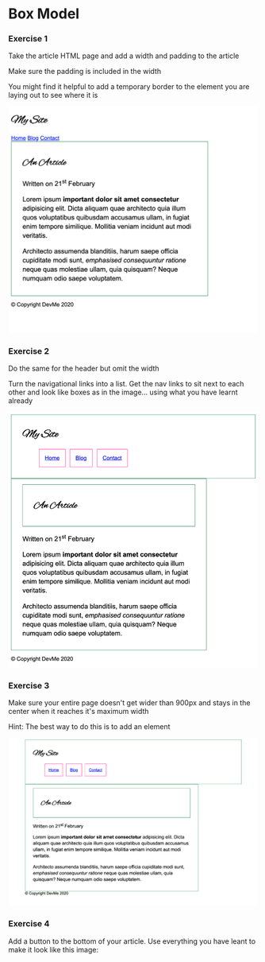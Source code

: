 # Box Model

### Exercise 1

Take the article HTML page and add a width and padding to the article

Make sure the padding is included in the width

You might find it helpful to add a temporary border to the element you are laying out to see where it is

![First](01/01.png)

### Exercise 2

Do the same for the header but omit the width

Turn the navigational links into a list. Get the nav links to sit next to each other and look like boxes as in the image... using what you have learnt already

![First](02/02.png)

### Exercise 3

Make sure your entire page doesn't get wider than 900px and stays in the center when it reaches it's maximum width

Hint: The best way to do this is to add an element

![First](03/03.png)

### Exercise 4

Add a button to the bottom of your article. Use everything you have leant to make it look like this image:
